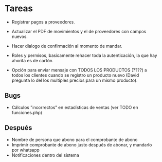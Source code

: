 # Tareas

- Registrar pagos a proveedores.
- Actualizar el PDF de movimientos y el de proveedores con campos nuevos.
- Hacer dialogo de confirmación al momento de mandar.

- Roles y permisos, basicamente rehacer toda la autenticación, la que hay ahorita es de cartón.
- Opción para enviar mensaje con TODOS LOS PRODUCTOS (????) a todos los clientes cuando se registro un producto nuevo (David pregunta lo del los multiples precios para un mismo producto).

## Bugs

- Cálculos "incorrectos" en estadísticas de ventas (ver TODO en funciones.php)

## Después

- Nombre de persona que abono para el comprobante de abono
- Imprimir comprobante de abono justo después de abonar, y mandarlo por whatsapp
- Notificaciones dentro del sistema
